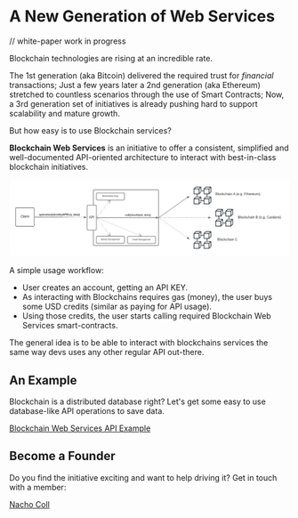 # A New Generation of Web Services

// white-paper work in progress

Blockchain technologies are rising at an incredible rate.

The 1st generation (aka Bitcoin) delivered the required trust for *financial* transactions; Just a few years later a 2nd generation (aka Ethereum) stretched to countless scenarios through the use of Smart Contracts; Now, a 3rd generation set of initiatives is already pushing hard to support scalability and mature growth.

But how easy is to use Blockchain services?

**Blockchain Web Services** is an initiative to offer a consistent, simplified and well-documented API-oriented architecture to interact with best-in-class blockchain initiatives.

![Blockchain Web Services API](img/API_BlockchainWS.png)

A simple usage workflow:

- User creates an account, getting an API KEY.
- As interacting with Blockchains requires gas (money), the user buys some USD credits (similar as paying for API usage).
- Using those credits, the user starts calling required Blockchain Web Services smart-contracts.

The general idea is to be able to interact with blockchains services the same way devs uses any other regular API out-there.

## An Example

Blockchain is a distributed database right? Let's get some easy to use database-like API operations to save data.

[Blockchain Web Services API Example](example.md)

## Become a Founder

Do you find the initiative exciting and want to help driving it? Get in touch with a member:

[Nacho Coll](https://www.linkedin.com/in/nacho-coll/)
